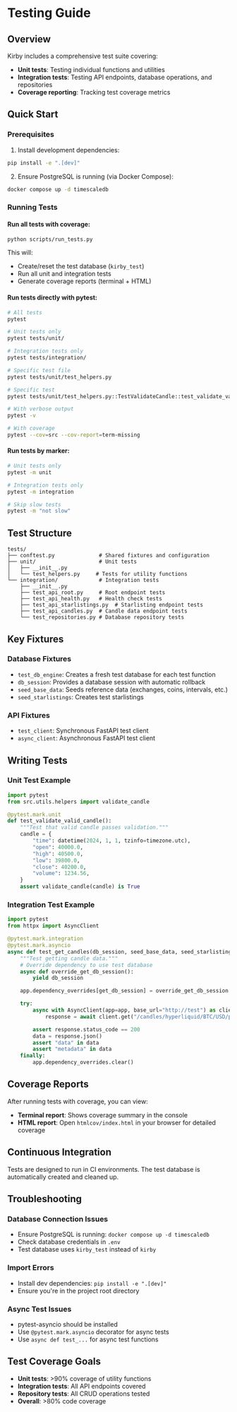 # Testing Guide

## Overview

Kirby includes a comprehensive test suite covering:
- **Unit tests**: Testing individual functions and utilities
- **Integration tests**: Testing API endpoints, database operations, and repositories
- **Coverage reporting**: Tracking test coverage metrics

## Quick Start

### Prerequisites

1. Install development dependencies:
```bash
pip install -e ".[dev]"
```

2. Ensure PostgreSQL is running (via Docker Compose):
```bash
docker compose up -d timescaledb
```

### Running Tests

#### Run all tests with coverage:
```bash
python scripts/run_tests.py
```

This will:
- Create/reset the test database (`kirby_test`)
- Run all unit and integration tests
- Generate coverage reports (terminal + HTML)

#### Run tests directly with pytest:
```bash
# All tests
pytest

# Unit tests only
pytest tests/unit/

# Integration tests only
pytest tests/integration/

# Specific test file
pytest tests/unit/test_helpers.py

# Specific test
pytest tests/unit/test_helpers.py::TestValidateCandle::test_validate_valid_candle

# With verbose output
pytest -v

# With coverage
pytest --cov=src --cov-report=term-missing
```

#### Run tests by marker:
```bash
# Unit tests only
pytest -m unit

# Integration tests only
pytest -m integration

# Skip slow tests
pytest -m "not slow"
```

## Test Structure

```
tests/
├── conftest.py              # Shared fixtures and configuration
├── unit/                    # Unit tests
│   ├── __init__.py
│   └── test_helpers.py     # Tests for utility functions
└── integration/             # Integration tests
    ├── __init__.py
    ├── test_api_root.py     # Root endpoint tests
    ├── test_api_health.py   # Health check tests
    ├── test_api_starlistings.py  # Starlisting endpoint tests
    ├── test_api_candles.py  # Candle data endpoint tests
    └── test_repositories.py # Database repository tests
```

## Key Fixtures

### Database Fixtures
- `test_db_engine`: Creates a fresh test database for each test function
- `db_session`: Provides a database session with automatic rollback
- `seed_base_data`: Seeds reference data (exchanges, coins, intervals, etc.)
- `seed_starlistings`: Creates test starlistings

### API Fixtures
- `test_client`: Synchronous FastAPI test client
- `async_client`: Asynchronous FastAPI test client

## Writing Tests

### Unit Test Example
```python
import pytest
from src.utils.helpers import validate_candle

@pytest.mark.unit
def test_validate_valid_candle():
    """Test that valid candle passes validation."""
    candle = {
        "time": datetime(2024, 1, 1, tzinfo=timezone.utc),
        "open": 40000.0,
        "high": 40500.0,
        "low": 39800.0,
        "close": 40200.0,
        "volume": 1234.56,
    }
    assert validate_candle(candle) is True
```

### Integration Test Example
```python
import pytest
from httpx import AsyncClient

@pytest.mark.integration
@pytest.mark.asyncio
async def test_get_candles(db_session, seed_base_data, seed_starlistings):
    """Test getting candle data."""
    # Override dependency to use test database
    async def override_get_db_session():
        yield db_session

    app.dependency_overrides[get_db_session] = override_get_db_session

    try:
        async with AsyncClient(app=app, base_url="http://test") as client:
            response = await client.get("/candles/hyperliquid/BTC/USD/perps/1m")

        assert response.status_code == 200
        data = response.json()
        assert "data" in data
        assert "metadata" in data
    finally:
        app.dependency_overrides.clear()
```

## Coverage Reports

After running tests with coverage, you can view:

- **Terminal report**: Shows coverage summary in the console
- **HTML report**: Open `htmlcov/index.html` in your browser for detailed coverage

## Continuous Integration

Tests are designed to run in CI environments. The test database is automatically created and cleaned up.

## Troubleshooting

### Database Connection Issues
- Ensure PostgreSQL is running: `docker compose up -d timescaledb`
- Check database credentials in `.env`
- Test database uses `kirby_test` instead of `kirby`

### Import Errors
- Install dev dependencies: `pip install -e ".[dev]"`
- Ensure you're in the project root directory

### Async Test Issues
- pytest-asyncio should be installed
- Use `@pytest.mark.asyncio` decorator for async tests
- Use `async def test_...` for async test functions

## Test Coverage Goals

- **Unit tests**: >90% coverage of utility functions
- **Integration tests**: All API endpoints covered
- **Repository tests**: All CRUD operations tested
- **Overall**: >80% code coverage
